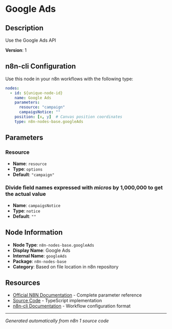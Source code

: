 # Google Ads

## Description

Use the Google Ads API

**Version**: 1

## n8n-cli Configuration

Use this node in your n8n workflows with the following type:

```yaml
nodes:
  - id: ${unique-node-id}
    name: Google Ads
    parameters:
      resource: "campaign"
      campaigsNotice: ""
    position: [x, y]  # Canvas position coordinates
    type: n8n-nodes-base.googleAds
```

## Parameters

### Resource

- **Name**: `resource`
- **Type**: `options`
- **Default**: `"campaign"`

### Divide field names expressed with <i>micros</i> by 1,000,000 to get the actual value

- **Name**: `campaigsNotice`
- **Type**: `notice`
- **Default**: `""`


## Node Information

- **Node Type**: `n8n-nodes-base.googleAds`
- **Display Name**: Google Ads
- **Internal Name**: `googleAds`
- **Package**: `n8n-nodes-base`
- **Category**: Based on file location in n8n repository

## Resources

- [Official N8N Documentation](https://docs.n8n.io/integrations/builtin/app-nodes/n8n-nodes-base.googleads/) - Complete parameter reference
- [Source Code](https://github.com/n8n-io/n8n/blob/master/packages/nodes-base/nodes/Google/Ads/GoogleAds.node.ts) - TypeScript implementation
- [n8n-cli Documentation](https://github.com/edenreich/n8n-cli) - Workflow configuration format

---
*Generated automatically from n8n 1 source code*
